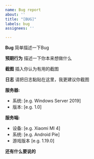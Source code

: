```yaml
---
name: Bug report
about: ''
title: "[BUG]"
labels: bug
assignees: ''

---
```


**Bug**
简单描述一下Bug

**预期行为**
描述一下你本来想做什么

**截图**
插入你认为有用的截图

**日志**
请把日志黏贴在这里，我更建议你截图

**服务器:**
 - 系统: [e.g. Windows Server 2019]
 - 版本: [e.g. 1.0]

**服务端:**
 - 设备: [e.g. Xiaomi MI 4]
 - 系统: [e.g. Android Pie]
 - 游戏版本 [e.g. 1.19.0]

**还有什么要说的**
